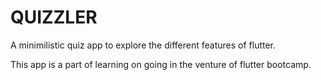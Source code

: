 # QUIZZLER

A minimilistic quiz app to explore the different features of flutter.

This app is a part of learning on going in the venture of flutter bootcamp.